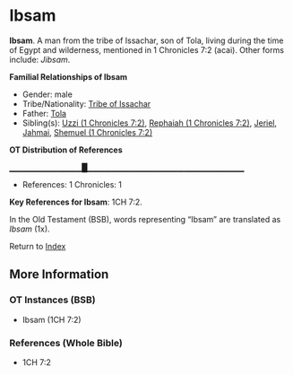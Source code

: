 # Ibsam
**Ibsam**. 
A man from the tribe of Issachar, son of Tola, living during the time of Egypt and wilderness, mentioned in 1 Chronicles 7:2 (acai). 
Other forms include: 
*Jibsam*. 




**Familial Relationships of Ibsam**


* Gender: male
* Tribe/Nationality: [Tribe of Issachar](../../../groups/md/acai/Issachar.md)
* Father: [Tola](Tola.md)
* Sibling(s): [Uzzi (1 Chronicles 7:2)](Uzzi.2.md), [Rephaiah (1 Chronicles 7:2)](Rephaiah.4.md), [Jeriel](Jeriel.md), [Jahmai](Jahmai.md), [Shemuel (1 Chronicles 7:2)](Shemuel.2.md)


**OT Distribution of References**

▁▁▁▁▁▁▁▁▁▁▁▁█▁▁▁▁▁▁▁▁▁▁▁▁▁▁▁▁▁▁▁▁▁▁▁▁▁▁
* References: 1 Chronicles: 1



**Key References for Ibsam**: 
1CH 7:2. 


In the Old Testament (BSB), words representing “Ibsam” are translated as 
*Ibsam* (1x). 




Return to [Index](00-Index.md)

## More Information

### OT Instances (BSB)

* Ibsam (1CH 7:2)



### References (Whole Bible)

* 1CH 7:2



